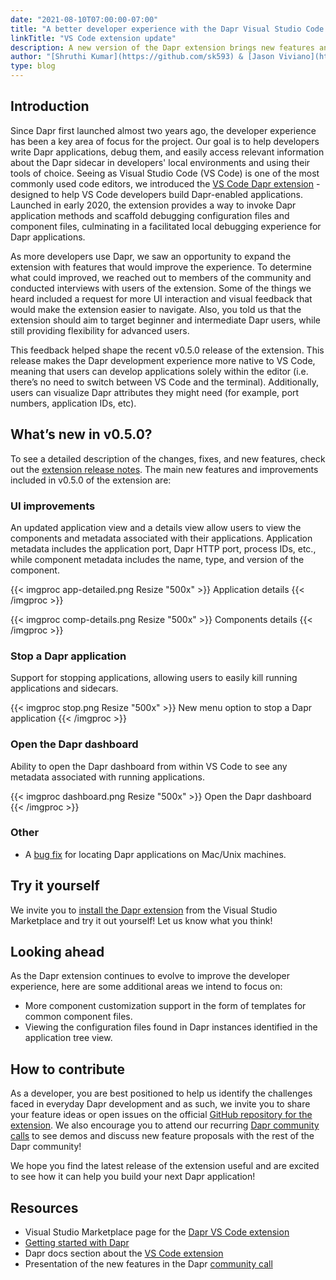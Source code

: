```yaml
---
date: "2021-08-10T07:00:00-07:00"
title: "A better developer experience with the Dapr Visual Studio Code extension"
linkTitle: "VS Code extension update"
description: A new version of the Dapr extension brings new features and improvements to VS Code developers
author: "[Shruthi Kumar](https://github.com/sk593) & [Jason Viviano](https://github.com/jasonviviano)"
type: blog
---
```


## Introduction
Since Dapr first launched almost two years ago, the developer experience has been a key area of focus for the project. Our goal is to help developers write Dapr applications, debug them, and easily access relevant information about the Dapr sidecar in developers' local environments and using their tools of choice. Seeing as Visual Studio Code (VS Code) is one of the most commonly used code editors, we introduced the [VS Code Dapr extension](https://marketplace.visualstudio.com/items?itemName=ms-azuretools.vscode-dapr) - designed to help VS Code developers build Dapr-enabled applications. Launched in early 2020, the extension provides a way to invoke Dapr application methods and scaffold debugging configuration files and component files, culminating in a facilitated local debugging experience for Dapr applications.

As more developers use Dapr, we saw an opportunity to expand the extension with features that would improve the experience. To determine what could improved, we reached out to members of the community and conducted interviews with users of the extension. Some of the things we heard included a request for more UI interaction and visual feedback that would make the extension easier to navigate. Also, you told us that the extension should aim to target beginner and intermediate Dapr users, while still providing flexibility for advanced users.

This feedback helped shape the recent v0.5.0 release of the extension. This release makes the Dapr development experience more native to VS Code, meaning that users can develop applications solely within the editor (i.e. there’s no need to switch between VS Code and the terminal). Additionally, users can visualize Dapr attributes they might need (for example, port numbers, application IDs, etc).

## What’s new in v0.5.0?
To see a detailed description of the changes, fixes, and new features, check out the [extension release notes](https://github.com/microsoft/vscode-dapr/releases/tag/v0.5.0). The main new features and improvements included in v0.5.0 of the extension are:

### UI improvements
An updated application view and a details view allow users to view the components and metadata associated with their applications. Application metadata includes the application port, Dapr HTTP port, process IDs, etc., while component metadata includes the name, type, and version of the component.


{{< imgproc app-detailed.png Resize "500x" >}} Application details {{< /imgproc >}}

{{< imgproc comp-details.png Resize "500x" >}} Components details {{< /imgproc >}}

### Stop a Dapr application
Support for stopping applications, allowing users to easily kill running applications and sidecars. 

{{< imgproc stop.png Resize "500x" >}} New menu option to stop a Dapr application {{< /imgproc >}}
### Open the Dapr dashboard
Ability to open the Dapr dashboard from within VS Code to see any metadata associated with running applications.

{{< imgproc dashboard.png Resize "500x" >}} Open the Dapr dashboard {{< /imgproc >}}
### Other
- A [bug fix](https://github.com/microsoft/vscode-dapr/issues/169) for locating Dapr applications on Mac/Unix machines.

## Try it yourself
We invite you to [install the Dapr extension](https://marketplace.visualstudio.com/items?itemName=ms-azuretools.vscode-dapr) from the Visual Studio Marketplace and try it out yourself! Let us know what you think! 

## Looking ahead
As the Dapr extension continues to evolve to improve the developer experience, here are some additional areas we intend to focus on:

- More component customization support in the form of templates for common component files.
- Viewing the configuration files found in Dapr instances identified in the application tree view.

## How to contribute
As a developer, you are best positioned to help us identify the challenges faced in everyday Dapr development and as such, we invite you to share your feature ideas or open issues on the official [GitHub repository for the extension](https://github.com/microsoft/vscode-dapr). We also encourage you to attend our recurring [Dapr community calls](https://github.com/dapr/community#community-meetings) to see demos and discuss new feature proposals with the rest of the Dapr community!

We hope you find the latest release of the extension useful and are excited to see how it can help you build your next Dapr application!
## Resources
- Visual Studio Marketplace page for the [Dapr VS Code extension](https://marketplace.visualstudio.com/items?itemName=ms-azuretools.vscode-dapr)
- [Getting started with Dapr](https://docs.dapr.io/getting-started/)
- Dapr docs section about the [VS Code extension](https://docs.dapr.io/developing-applications/ides/vscode/)
- Presentation of the new features in the Dapr [community call](https://youtu.be/QADHQ5v-gww?t=1602)



